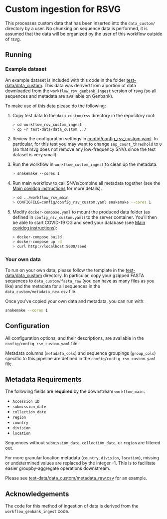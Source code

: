 # Custom ingestion for RSVG

This processes custom data that has been inserted into the `data_custom/` directory by a user. No chunking on sequence data is performed, it is assumed that the data will be organized by the user of this workflow outside of rsvg.

## Running

### Example dataset

An example dataset is included with this code in the folder [test-data/data_custom](test-data/data_custom). This data was derived from a portion of data downloaded from the `workflow_rsv_genbank_ingest` version of rsvg (so all sequences and metadata are available on Genbank).

To make use of this data please do the following:

1. Copy test data to the `data_custom/rsv` directory in the repository root:

   ```bash
   > cd workflow_rsv_custom_ingest
   > cp -r test-data/data_custom ../
   ```

2. Review the configuration settings in [config/config_rsv_custom.yaml](../config/config_rsv_custom.yaml). In particular, for this test you may want to change `snp_count_threshold` to `0` (so that rsvg does not remove any low-frequency SNVs since the test dataset is very small).

3. Run the workflow in `workflow_custom_ingest` to clean up the metadata.

   ```bash
   > snakemake --cores 1
   ```

4. Run main workflow to call SNVs/combine all metadata together (see the [Main covidcg instructions](../README.md#main-analysis) for more details).

   ```bash
   > cd ../workflow_rsv_main
   > CONFIGFILE=config/config_rsv_custom.yaml snakemake --cores 1
   ```

5. Modify `docker-compose.yaml` to mount the produced data folder (as defined in `config_rsv_custom.yaml`) to the server container. You'll then be able to start COVID-19 CG and seed your database (see [Main covidcg instructions](../README.md#installation)):

   ```bash
   > docker-compose build
   > docker-compose up -d
   > curl http://localhost:5000/seed
   ```

### Your own data

To run on your own data, please follow the template in the [test-data/data_custom](test-data/data_custom) directory. In particular, copy your gzipped FASTA sequences to `data_custom/fasta_raw` (you can have as many files as you like) and the metadata for all sequences in the `data_custom/metadata_raw.csv` file.

Once you've copied your own data and metadata, you can run with:

```bash
snakemake --cores 1
```

## Configuration

All configuration options, and their descriptions, are available in the `config/config_rsv_custom.yaml` file.

Metadata columns (`metadata_cols`) and sequence groupings (`group_cols`) specific to this pipeline are defined in the `config/config_rsv_custom.yaml` file.

## Metadata Requirements

The following fields are **required** by the downstream `workflow_main`:

- `Accession ID`
- `submission_date`
- `collection_date`
- `region`
- `country`
- `division`
- `location`

Sequences without `submission_date`, `collection_date`, or `region` are filtered out.

For more granular location metadata (`country`, `division`, `location`), missing or undetermined values are replaced by the integer -1. This is to facilitate easier groupby-aggregate operations downstream.

Please see [test-data/data_custom/metadata_raw.csv](test-data/data_custom/metadata_raw.csv) for an example.

## Acknowledgements

The code for this method of ingestion of data is derived from the `workflow_genbank_ingest` code.
